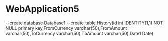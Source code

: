 # WebApplication5

--create database Database1
--create table History(id int IDENTITY(1,1) NOT NULL primary key,FromCurrency varchar(50),FromAmount varchar(50),ToCurrency varchar(50),ToAmount varchar(50),Date1 Date)
